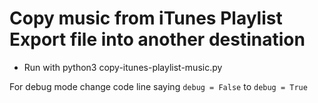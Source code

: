# Copy music from iTunes Playlist Export file into another destination

* Run with python3 copy-itunes-playlist-music.py <playlist-exported-from-itunes> <destination-folder>

For debug mode change code line saying `debug = False` to `debug = True`
